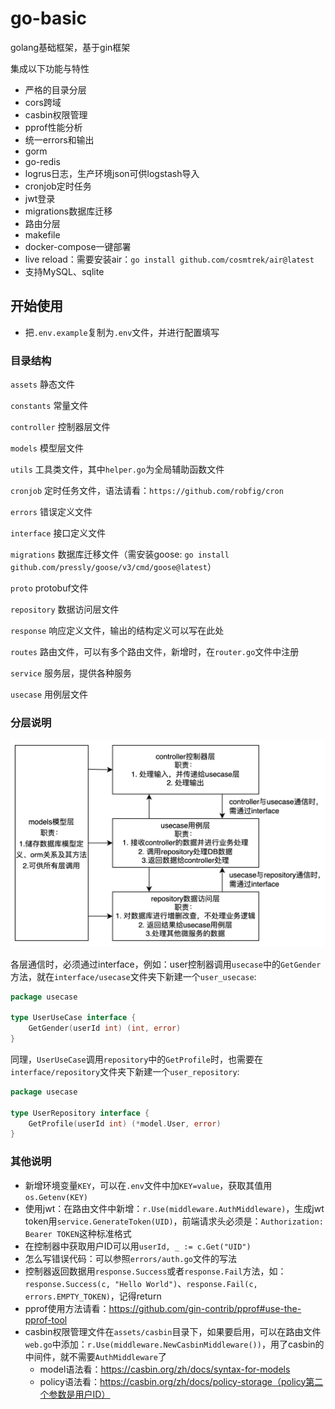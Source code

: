 # go-basic

golang基础框架，基于gin框架

集成以下功能与特性

* 严格的目录分层
* cors跨域
* casbin权限管理
* pprof性能分析
* 统一errors和输出
* gorm
* go-redis
* logrus日志，生产环境json可供logstash导入
* cronjob定时任务
* jwt登录
* migrations数据库迁移
* 路由分层
* makefile
* docker-compose一键部署
* live reload：需要安装air：`go install github.com/cosmtrek/air@latest`
* 支持MySQL、sqlite

## 开始使用

* 把`.env.example`复制为`.env`文件，并进行配置填写

### 目录结构

`assets` 静态文件

`constants` 常量文件

`controller` 控制器层文件

`models` 模型层文件

`utils` 工具类文件，其中`helper.go`为全局辅助函数文件

`cronjob` 定时任务文件，语法请看：`https://github.com/robfig/cron`

`errors` 错误定义文件

`interface` 接口定义文件

`migrations` 数据库迁移文件（需安装goose: `go install github.com/pressly/goose/v3/cmd/goose@latest`）

`proto` protobuf文件

`repository` 数据访问层文件

`response` 响应定义文件，输出的结构定义可以写在此处

`routes` 路由文件，可以有多个路由文件，新增时，在`router.go`文件中注册

`service` 服务层，提供各种服务

`usecase` 用例层文件

### 分层说明

![img.png](assets/images/layers.png)

各层通信时，必须通过interface，例如：user控制器调用`usecase`中的`GetGender`方法，就在`interface/usecase`文件夹下新建一个`user_usecase`:

```go
package usecase

type UserUseCase interface {
	GetGender(userId int) (int, error)
}
```

同理，`UserUseCase`调用`repository`中的`GetProfile`时，也需要在`interface/repository`文件夹下新建一个`user_repository`:

```go
package usecase

type UserRepository interface {
	GetProfile(userId int) (*model.User, error)
}
```

### 其他说明

* 新增环境变量`KEY`，可以在`.env`文件中加`KEY=value`，获取其值用`os.Getenv(KEY)`
* 使用jwt：在路由文件中新增：`r.Use(middleware.AuthMiddleware)`，生成jwt token用`service.GenerateToken(UID)`，前端请求头必须是：`Authorization: Bearer TOKEN`这种标准格式
* 在控制器中获取用户ID可以用`userId, _ := c.Get("UID")`
* 怎么写错误代码：可以参照`errors/auth.go`文件的写法
* 控制器返回数据用`response.Success`或者`response.Fail`方法，如：`response.Success(c, "Hello World")`、`response.Fail(c, errors.EMPTY_TOKEN)`，记得return
* pprof使用方法请看：https://github.com/gin-contrib/pprof#use-the-pprof-tool
* casbin权限管理文件在`assets/casbin`目录下，如果要启用，可以在路由文件`web.go`中添加：`r.Use(middleware.NewCasbinMiddleware())`，用了casbin的中间件，就不需要`AuthMiddleware`了
  - model语法看：https://casbin.org/zh/docs/syntax-for-models
  - policy语法看：https://casbin.org/zh/docs/policy-storage（policy第二个参数是用户ID）